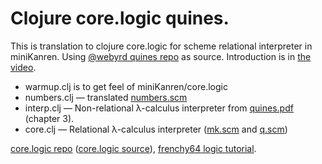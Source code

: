 Clojure core.logic quines.
==========================

This is translation to clojure core.logic for scheme relational interpreter in miniKanren.
Using [@webyrd quines repo](https://github.com/webyrd/quines/) as source.
Introduction is in [the video](http://2013.flatmap.no/danwill.html).

- warmup.clj is to get feel of miniKanren/core.logic
- numbers.clj — translated [numbers.scm](https://github.com/webyrd/quines/blob/master/numbers.scm)
- interp.clj — Non-relational λ-calculus interpreter from [quines.pdf](http://webyrd.net/quines/quines.pdf) (chapter 3).
- core.clj — Relational λ-calculus interpreter ([mk.scm](https://github.com/webyrd/quines/blob/master/mk.scm) and [q.scm](https://github.com/webyrd/quines/blob/master/q.scm))

[core.logic repo](https://github.com/clojure/core.logic) ([core.logic source](https://github.com/clojure/core.logic/blob/master/src/main/clojure/clojure/core/logic.clj)),
[frenchy64 logic tutorial](https://github.com/frenchy64/Logic-Starter/wiki).
